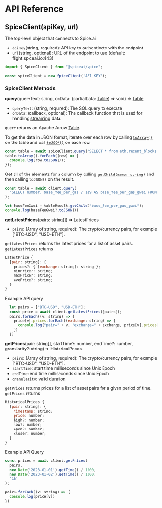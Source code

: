 # API Reference

## SpiceClient(apiKey, url)

The top-level object that connects to Spice.ai

* `apiKey`(string, required): API key to authenticate with the endpoint
* `url`(string, optional): URL of the endpoint to use (default: flight.spiceai.io:443)

```javascript
import { SpiceClient } from "@spiceai/spice";

const spiceClient = new SpiceClient('API_KEY');
```

### SpiceClient Methods

**query**(queryText: string, onData: (partialData: [Table](https://arrow.apache.org/docs/js/classes/Arrow\_dom.Table.html)) => void) => [Table](https://arrow.apache.org/docs/js/classes/Arrow\_dom.Table.html)

* `queryText`: (string, required): The SQL query to execute
* `onData`: (callback, optional): The callback function that is used for handling [streaming](streaming.md) data.

`query` returns an Apache Arrow [Table](https://arrow.apache.org/docs/js/classes/Arrow\_dom.Table.html).

To get the data in JSON format, iterate over each row by calling [`toArray()`](https://arrow.apache.org/docs/js/classes/Arrow\_dom.Table.html#toArray) on the table and call [`toJSON()`](https://arrow.apache.org/docs/js/classes/Arrow\_dom.StructRow.html#toJSON) on each row.

```javascript
const table = await spiceClient.query("SELECT * from eth.recent_blocks LIMIT 10")
table.toArray().forEach((row) => {
  console.log(row.toJSON());
});
```

Get all of the elements for a column by calling [`getChild(name: string)`](https://arrow.apache.org/docs/js/classes/Arrow\_dom.Table.html#getChild) and then calling `toJSON()` on the result.

```javascript
const table = await client.query(
  'SELECT number, base_fee_per_gas / 1e9 AS base_fee_per_gas_gwei FROM eth.recent_blocks limit 3'
);

let baseFeeGwei = tableResult.getChild("base_fee_per_gas_gwei");
console.log(baseFeeGwei?.toJSON())
```

**getLatestPrices**(pairs: string[]) => LatestPrices
* `pairs`: (Array of string, required): The crypto/currency pairs, for example ["BTC-USD", "USD-ETH"]. 

`getLatestPrices` returns the latest prices for a list of asset pairs. `getLatestPrices` returns
```javascript
LatestPrice {
  [pair: string]: {
    prices?: { [exchange: string]: string };
    minPrice?: string;
    maxPrice?: string;
    avePrice?: string;
  }
}
```

Example API query
```javascript
  let pairs = ["BTC-USD", "USD-ETH"]; 
  const price = await client.getLatestPrices([pairs]);
  pairs.forEach((v: string) => {
    price[v].prices.forEach((exchange: string) => {
      console.log("pair=" + v, "exchange=" + exchange, price[v].prices[exchange])
    })
  })
```

**getPrices**(pair: string[], startTime?: number, endTime?: number, granularity?: string) => HistoricalPrices
* `pairs`: (Array of string, required): The crypto/currency pairs, for example ["BTC-USD", "USD-ETH"]. 
* `startTime`: start time milliseconds since Unix Epoch
* `endTime`: end time milliseconds since Unix Epoch
* `granularity`: valid [duration](https://docs.spice.ai/core-concepts/duration-literals)

`getPrices` returns prices for a list of asset pairs for a given period of time. `getPrices` returns 
```javascript
HistoricalPrices {
  [pair: string]: {
    timestamp: string;
    price: number;
    high?: number;
    low?: number;
    open?: number;
    close?: number;
  }
}
```

Example API Query
```javascript
const prices = await client.getPrices(
  pairs,
  new Date('2023-01-01').getTime() / 1000,
  new Date('2023-01-02').getTime() / 1000,
  '1h'
);

pairs.forEach((v: string) => {
  console.log(price[v])
})
```
